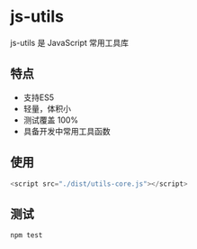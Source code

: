 # js-utils

js-utils 是 JavaScript 常用工具库

## 特点
- 支持ES5
- 轻量，体积小
- 测试覆盖 100%
- 具备开发中常用工具函数

## 使用
``` js
<script src="./dist/utils-core.js"></script>
```

## 测试
``` js
npm test
```